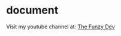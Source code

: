 # document
Visit my youtube channel at: [The Funzy Dev](https://www.youtube.com/channel/UCRIbFGaLAKM1PPJaDcfA6LQ/)
